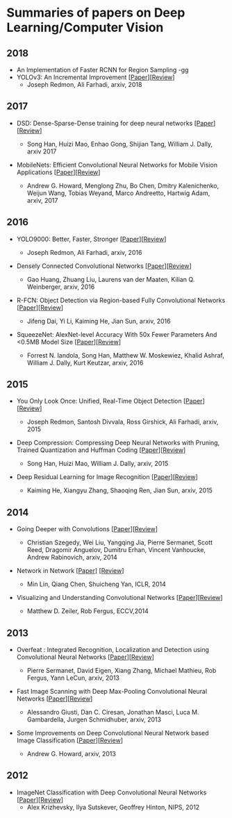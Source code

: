 # Summaries of papers on Deep Learning/Computer Vision

## 2018

- An Implementation of Faster RCNN for Region Sampling
    -gg
- YOLOv3: An Incremental Improvement [[Paper](https://arxiv.org/abs/1804.02767)][[Review](https://github.com/saranshkarira/ml-paper-reviews/blob/master/reviews/yolov3-an-incremental-improvement.md)]
    - Joseph Redmon, Ali Farhadi, arxiv, 2018

## 2017

- DSD: Dense-Sparse-Dense training for deep neural networks [[Paper](https://arxiv.org/abs/1607.04381)][[Review](https://github.com/saranshkarira/ml-paper-reviews/blob/master/reviews/dense-sparse-dense-training-for-deep-neural-networks.md)]
    - Song Han, Huizi Mao, Enhao Gong, Shijian Tang, William J. Dally, arxiv 2017

- MobileNets: Efficient Convolutional Neural Networks for Mobile Vision Applications [[Paper](https://arxiv.org/abs/1704.04861)][[Review](https://github.com/saranshkarira/ml-paper-reviews/blob/master/reviews/mobilenets-efficient-convolutional-neural-networks-for-mobile-vision-applications.md)]
    - Andrew G. Howard, Menglong Zhu, Bo Chen, Dmitry Kalenichenko, Weijun Wang, Tobias Weyand, Marco Andreetto, Hartwig Adam, arxiv, 2017 

## 2016
- YOLO9000: Better, Faster, Stronger [[Paper](https://arxiv.org/abs/1612.08242)][[Review](https://github.com/saranshkarira/ml-paper-reviews/blob/master/reviews/yolo-9000-better-faster-stronger.md)]
    - Joseph Redmon, Ali Farhadi, arxiv, 2016

- Densely Connected Convolutional Networks [[Paper](https://arxiv.org/abs/1608.06993)][[Review](https://github.com/saranshkarira/ml-paper-reviews/blob/master/reviews/densely-connected-convolutional-networks.md)]
    - Gao Huang, Zhuang Liu, Laurens van der Maaten, Kilian Q. Weinberger, arxiv, 2016

- R-FCN: Object Detection via Region-based Fully Convolutional Networks [[Paper](https://arxiv.org/abs/1605.06409)][[Review](https://github.com/saranshkarira/ml-paper-reviews/blob/master/reviews/rfcn-object-detection-via-region-based-fully-convolutional-networks.md)]
    - Jifeng Dai, Yi Li, Kaiming He, Jian Sun, arxiv, 2016

- SqueezeNet: AlexNet-level Accuracy With 50x Fewer Parameters And <0.5MB Model Size [[Paper](https://arxiv.org/abs/1602.07360)][[Review](https://github.com/saranshkarira/ml-paper-reviews/blob/master/reviews/squeezenet-alexnet-level-accuracy-with-50x-fewer-parameters-and-%3C0.5-model-size.md)]
    - Forrest N. Iandola, Song Han, Matthew W. Moskewiez, Khalid Ashraf, William J. Dally, Kurt Keutzar, arxiv, 2016

## 2015

- You Only Look Once: Unified, Real-Time Object Detection [[Paper](http://arxiv.org/abs/1506.02640)][[Review](https://github.com/saranshkarira/ml-paper-reviews/blob/master/reviews/you-only-look-once-unified-real-time-object-detection.md)]
    - Joseph Redmon, Santosh Divvala, Ross Girshick, Ali Farhadi, arxiv, 2015

- Deep Compression: Compressing Deep Neural Networks with Pruning, Trained Quantization and Huffman Coding [[Paper](https://arxiv.org/abs/1510.00149)][[Review](https://github.com/saranshkarira/ml-paper-reviews/blob/master/reviews/deep-compression-compressing-deep-neural-network-with-pruning-trained-quantization-and-huffman-coding.md)]
    - Song Han, Huizi Mao, William J. Dally, arxiv, 2015

- Deep Residual Learning for Image Recognition [[Paper](http://arxiv.org/abs/1512.03385)][[Review](https://github.com/saranshkarira/ml-paper-reviews/blob/master/reviews/deep-residual-learning-for-image-recognition.md)]
    - Kaiming He, Xiangyu Zhang, Shaoqing Ren, Jian Sun, arxiv, 2015

## 2014
- Going Deeper with Convolutions [[Paper](https://arxiv.org/abs/1409.4842)][[Review](https://github.com/saranshkarira/ml-paper-reviews/blob/master/reviews/going-deeper-with-convolutions.md)]
    - Christian Szegedy, Wei Liu, Yangqing Jia, Pierre Sermanet, Scott Reed, Dragomir Anguelov, Dumitru Erhan, Vincent Vanhoucke, Andrew Rabinovich, arxiv, 2014

- Network in Network [[Paper](http://arxiv.org/abs/1312.4400)] [[Review](https://github.com/saranshkarira/ml-paper-reviews/blob/master/reviews/network-in-network.md)]
    - Min Lin, Qiang Chen, Shuicheng Yan, ICLR, 2014

- Visualizing and Understanding Convolutional Networks [[Paper](http://arxiv.org/abs/1311.2901)][[Review](https://github.com/saranshkarira/ml-paper-reviews/blob/master/reviews/visualizing-and-understanding-convolutional-networks.md)]
    - Matthew D. Zeiler, Rob Fergus, ECCV,2014

## 2013
- Overfeat : Integrated Recognition, Localization and Detection using Convolutional Neural Networks [[Paper](https://arxiv.org/abs/1312.6229)][[Review](https://github.com/saranshkarira/ml-paper-reviews/blob/master/reviews/overfeat-integrated-recognition-localization-and-detection-using-convolutional-networks.md)]
    - Pierre Sermanet, David Eigen, Xiang Zhang, Michael Mathieu, Rob Fergus, Yann LeCun, arxiv, 2013

- Fast Image Scanning with Deep Max-Pooling Convolutional Neural Networks [[Paper](https://arxiv.org/abs/1302.1700)][[Review](https://github.com/saranshkarira/ml-paper-reviews/blob/master/reviews/fast-image-scanning-with-deep-max-pooling-convolutional-neural-networks.md)]
    - Alessandro Giusti, Dan C. Ciresan, Jonathan Masci, Luca M. Gambardella, Jurgen Schmidhuber, arxiv, 2013

- Some Improvements on Deep Convolutional Neural Network based Image Classification [[Paper](https://arxiv.org/abs/1312.5402)][[Review](https://github.com/saranshkarira/ml-paper-reviews/blob/master/reviews/some-improvements-on-deep-convolutional-neural-network-based-image-classification.md)]
    - Andrew G. Howard, arxiv, 2013



## 2012
- ImageNet Classification with Deep Convolutional Neural Networks [[Paper](http://papers.nips.cc/paper/4824-imagenet-classification-with-deep-convolutional-neural-networks.pdf)][[Review](https://github.com/saranshkarira/ml-paper-reviews/blob/master/reviews/imagenet-classification-with-deep-convolutional-neural-networks.md)]
    - Alex Krizhevsky, Ilya Sutskever, Geoffrey Hinton, NIPS, 2012

